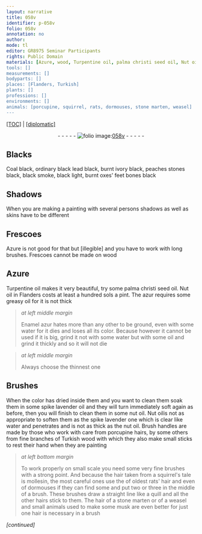 ```yaml
---
layout: narrative
title: 058v
identifier: p-058v
folio: 058v
annotation: no
author:
mode: tl
editor: GR8975 Seminar Participants
rights: Public Domain
materials: [Azure, wood, Turpentine oil, palma christi seed oil, Nut oil, azur, oil, Enamel azur, water, spike lavender oil, nut oil, spike lavender, hair, rats' hair, hairs, hair of a stone marten, musk]
tools: []
measurements: []
bodyparts: []
places: [Flanders, Turkish]
plants: []
professions: []
environments: []
animals: [porcupine, squirrel, rats, dormouses, stone marten, weasel]
---
```


<p><a href="{{ site.baseurl }}/translation/">[TOC]</a> | <a href="{{ site.baseurl }}/texts/p-058v_tc/" target="_blank">[diplomatic]</a></p><div class="folio" align="center">- - - - - <a href="http://gallica.bnf.fr/ark:/12148/btv1b10500001g/f122.item." target="_blank"><img src="https://cu-mkp.github.io/2017-workshop-edition/assets/photo-icon.png" alt="folio image: " style="display:inline-block; margin-bottom:-3px;"/>058v</a> - - - - - </div>  
  

## Blacks

 
Coal black, ordinary black lead black, burnt ivory black, peaches stones black, black smoke, black light, burnt oxes' feet bones black

 
  

## Shadows

 
When you are making a painting with several persons shadows as well as skins have to be different

 
  

## Frescoes 

 
<span class="m">Azure</span> is not good for that but [illegible] and you have to work with long brushes. Frescoes cannot be made on <span class="m">wood</span>

 
  

## <span class="m">Azure</span>

 
<span class="m">Turpentine oil</span> makes it very beautiful, try some <span class="m">palma christi seed oil</span>. <span class="m">Nut oil</span> in <span class="pl">Flanders</span> costs at least a hundred sols a pint. The <span class="m">azur</span> requires some greasy <span class="m">oil</span> for it is not thick
 
> *at left middle margin*
> 
> 
>   <span class="m">Enamel azur</span> hates more than any other to be ground, even with some <span class="m">water</span> for it dies and loses all its color. Because however it cannot be used if it is big, grind it not with some water but with some oil and grind it thickly and so it will not die
 
> *at left middle margin*
> 
> 
>   Always choose the thinnest one
 
 
  

## Brushes 

 
When the color has dried inside them and you want to clean them soak them in some <span class="m">spike lavender oil</span> and they will turn immediately soft again as before, then you will finish to clean them in some <span class="m">nut oil</span>. <span class="m">Nut oil</span>is not as appropriate to soften them as the <span class="m">spike lavender</span> one which is clear like water and penetrates and is not as thick as the <span class="m">nut oil</span>. Brush handles are made by those who work with care from <span class="al">porcupine</span> hairs, by some others from fine branches of <span class="pl">Turkish</span> <span class="m">wood</span> with which they also make small sticks to rest their hand when they are painting
 
> *at left bottom margin*
> 
> 
>   To work properly on small scale you need some very fine brushes with a strong point. And because the <span class="m">hair</span> taken from a <span class="al">squirrel</span>'s tale is mollesin, the most careful ones use the of oldest <span class="m"><span class="al">rats</span>' hair</span> and even of <span class="al">dormouses</span> if they can find some and put two or three in the middle of a brush. These brushes draw a straight line like a quill and all the other <span class="m">hairs</span> stick to them. The <span class="m">hair of a <span class="al">stone marten</span></span> or of a <span class="al">weasel</span> and small animals used to make some <span class="m">musk</span> are even better for just one <span class="m">hair</span> is necessary in a brush
 
*[continued]*
 
